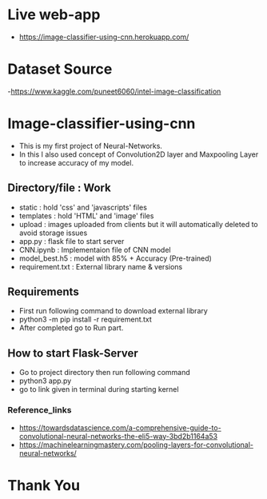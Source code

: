 # Live web-app

- https://image-classifier-using-cnn.herokuapp.com/

# Dataset Source

-https://www.kaggle.com/puneet6060/intel-image-classification


# Image-classifier-using-cnn

- This is my first project of Neural-Networks.
- In this I also used concept of Convolution2D layer and Maxpooling Layer to increase accuracy of my model.


## Directory/file  : Work

- static : hold 'css' and 'javascripts' files
- templates : hold 'HTML' and 'image' files
- upload : images uploaded from clients but it will automatically  deleted to avoid storage issues
- app.py : flask file to start server
- CNN.ipynb : Implementaion file of CNN model
- model_best.h5 : model with 85% + Accuracy (Pre-trained)
- requirement.txt : External library name & versions


## Requirements

- First run following command to download external library
- python3 -m pip install -r requirement.txt
- After completed go to Run part.


## How to start Flask-Server

- Go to project directory then run following command
- python3 app.py
- go to link given in terminal during starting kernel


### Reference_links

- https://towardsdatascience.com/a-comprehensive-guide-to-convolutional-neural-networks-the-eli5-way-3bd2b1164a53
- https://machinelearningmastery.com/pooling-layers-for-convolutional-neural-networks/


# Thank You 
